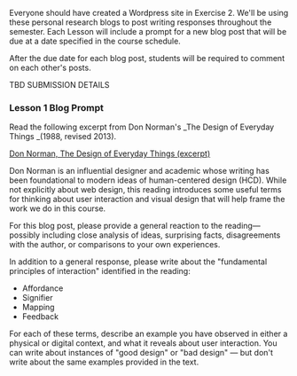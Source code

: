 Everyone should have created a Wordpress site in Exercise 2. We'll be using these personal research blogs to post writing responses throughout the semester. Each Lesson will include a prompt for a new blog post that will be due at a date specified in the course schedule.

After the due date for each blog post, students will be required to comment on each other's posts.

TBD SUBMISSION DETAILS

### Lesson 1 Blog Prompt

Read the following excerpt from Don Norman's _The Design of Everyday Things _\(1988, revised 2013\).

[Don Norman, The Design of Everyday Things \(excerpt\)](/assets/Norman_Design-of-Everyday-Things.pdf)

Don Norman is an influential designer and academic whose writing has been foundational to modern ideas of human-centered design \(HCD\). While not explicitly about web design, this reading introduces some useful terms for thinking about user interaction and visual design that will help frame the work we do in this course.

For this blog post, please provide a general reaction to the reading—possibly including close analysis of ideas, surprising facts, disagreements with the author, or comparisons to your own experiences.

In addition to a general response, please write about the "fundamental principles of interaction" identified in the reading:

* Affordance
* Signifier
* Mapping
* Feedback

For each of these terms, describe an example you have observed in either a physical or digital context, and what it reveals about user interaction. You can write about instances of "good design" or "bad design" — but don't write about the same examples provided in the text.

